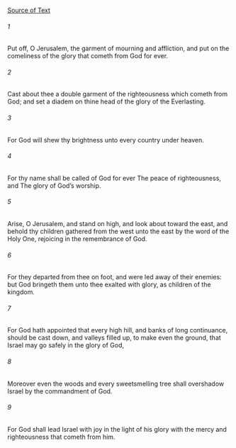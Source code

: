 [Source of Text](https://github.com/scrollmapper/bible_databases_deuterocanonical)

###### 1
Put off, O Jerusalem, the garment of mourning and affliction, and put on the comeliness of the glory that cometh from God for ever.

###### 2
Cast about thee a double garment of the righteousness which cometh from God; and set a diadem on thine head of the glory of the Everlasting.

###### 3
For God will shew thy brightness unto every country under heaven.

###### 4
For thy name shall be called of God for ever The peace of righteousness, and The glory of God’s worship.

###### 5
Arise, O Jerusalem, and stand on high, and look about toward the east, and behold thy children gathered from the west unto the east by the word of the Holy One, rejoicing in the remembrance of God.

###### 6
For they departed from thee on foot, and were led away of their enemies: but God bringeth them unto thee exalted with glory, as children of the kingdom.

###### 7
For God hath appointed that every high hill, and banks of long continuance, should be cast down, and valleys filled up, to make even the ground, that Israel may go safely in the glory of God,

###### 8
Moreover even the woods and every sweetsmelling tree shall overshadow Israel by the commandment of God.

###### 9
For God shall lead Israel with joy in the light of his glory with the mercy and righteousness that cometh from him.